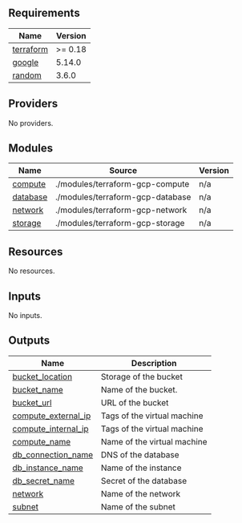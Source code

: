 <!-- BEGIN_TF_DOCS -->
## Requirements

| Name | Version |
|------|---------|
| <a name="requirement_terraform"></a> [terraform](#requirement\_terraform) | >= 0.18 |
| <a name="requirement_google"></a> [google](#requirement\_google) | 5.14.0 |
| <a name="requirement_random"></a> [random](#requirement\_random) | 3.6.0 |

## Providers

No providers.

## Modules

| Name | Source | Version |
|------|--------|---------|
| <a name="module_compute"></a> [compute](#module\_compute) | ./modules/terraform-gcp-compute | n/a |
| <a name="module_database"></a> [database](#module\_database) | ./modules/terraform-gcp-database | n/a |
| <a name="module_network"></a> [network](#module\_network) | ./modules/terraform-gcp-network | n/a |
| <a name="module_storage"></a> [storage](#module\_storage) | ./modules/terraform-gcp-storage | n/a |

## Resources

No resources.

## Inputs

No inputs.

## Outputs

| Name | Description |
|------|-------------|
| <a name="output_bucket_location"></a> [bucket\_location](#output\_bucket\_location) | Storage of the bucket |
| <a name="output_bucket_name"></a> [bucket\_name](#output\_bucket\_name) | Name of the bucket. |
| <a name="output_bucket_url"></a> [bucket\_url](#output\_bucket\_url) | URL of the bucket |
| <a name="output_compute_external_ip"></a> [compute\_external\_ip](#output\_compute\_external\_ip) | Tags of the virtual machine |
| <a name="output_compute_internal_ip"></a> [compute\_internal\_ip](#output\_compute\_internal\_ip) | Tags of the virtual machine |
| <a name="output_compute_name"></a> [compute\_name](#output\_compute\_name) | Name of the virtual machine |
| <a name="output_db_connection_name"></a> [db\_connection\_name](#output\_db\_connection\_name) | DNS of the database |
| <a name="output_db_instance_name"></a> [db\_instance\_name](#output\_db\_instance\_name) | Name of the instance |
| <a name="output_db_secret_name"></a> [db\_secret\_name](#output\_db\_secret\_name) | Secret of the database |
| <a name="output_network"></a> [network](#output\_network) | Name of the network |
| <a name="output_subnet"></a> [subnet](#output\_subnet) | Name of the subnet |
<!-- END_TF_DOCS -->